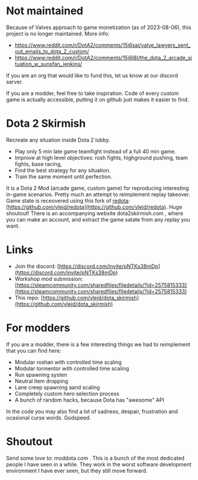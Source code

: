 # Not maintained
Because of Valves approach to game monetization (as of 2023-08-06), this project is no longer maintained. 
More info:
 - https://www.reddit.com/r/DotA2/comments/15i6sai/valve_lawyers_sent_out_emails_to_dota_2_custom/
 - https://www.reddit.com/r/DotA2/comments/15j6l8l/the_dota_2_arcade_situation_w_sunsfan_jenkins/

If you are an org that would like to fund this, let us know at our discord server.

If you are a modder, feel free to take inspiration. Code of every custom game is actually accessible, putting it on github just makes it easier to find.

# Dota 2 Skirmish

Recreate any situation inside Dota 2 lobby. 
 - Play only 5 min late game teamfight instead of a full 40 min game.
 - Improve at high level objectives: rosh fights, highground pushing, team fights, base racing,
 - Find the best strategy for any situation.
 - Train the same moment until perfection.

It is a Dota 2 Mod (arcade game, custom game) for reproducing interesting in-game scenarios. Pretty much an attempt to reimplement replay takeover.
Game state is receovered using this fork of [redota](https://github.com/timkurvers/redota): [https://github.com/vlejd/redota](https://github.com/vlejd/redota). Huge shoutout!
There is an accompanying website dota2skirmish.com , where you can make an account, and extract the game satate from any replay you want.

# Links
- Join the discord: [https://discord.com/invite/pNTKs38mDp](https://discord.com/invite/pNTKs38mDp)
- Workshop mod submission: [https://steamcommunity.com/sharedfiles/filedetails/?id=2575815333](https://steamcommunity.com/sharedfiles/filedetails/?id=2575815333)
- This repo: [https://github.com/vlejd/dota_skirmish](https://github.com/vlejd/dota_skirmish)

# For modders

If you are a modder, there is a few interesting things we had to reimplement that you can find here:
- Modular roshan with controlled time scaling
- Modular tormentor with controlled time scaling
- Run spawning systen
- Neutral item dropping
- Lane creep spawning aand scaling
- Completely custom hero selection process
- A bunch of random hacks, because Dota has "awesome" API

In the code you may also find a lot of sadness, despair, frustration and ocasional curse words. Godspeed. 


# Shoutout
Send some love to: moddota.com . This is a bunch of the most dedicated people I have seen in a while. They work in the worst software development environment I have ever seen, but they still move forward.
 
